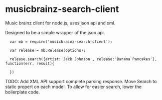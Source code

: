 # musicbrainz-search-client
Music brainz client for node.js, uses json api and xml. 

Designed to be a simple wrapper of the json api. 

```
  var mb = require('musicbrainz-search-client');
  
  var release = mb.Release(options);
  
  release.search({artist:'Jack Johnson', release:'Banana Pancakes'}, function(err, result){
    
  })
```

TODO:
Add XML API support complete parsing response.
Move Search to static propert on each model. To allow for easier search, lower the boilerplate code.

